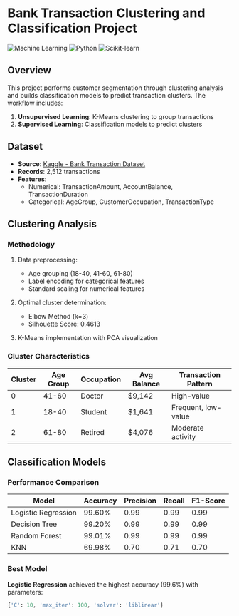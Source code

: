 # Bank Transaction Clustering and Classification Project

![Machine Learning](https://img.shields.io/badge/Machine%20Learning-Supervised%20%26%20Unsupervised-blue)
![Python](https://img.shields.io/badge/Python-3.8%2B-green)
![Scikit-learn](https://img.shields.io/badge/Scikit--learn-1.2.2-orange)

## Overview
This project performs customer segmentation through clustering analysis and builds classification models to predict transaction clusters. The workflow includes:

1. **Unsupervised Learning**: K-Means clustering to group transactions
2. **Supervised Learning**: Classification models to predict clusters

## Dataset
- **Source**: [Kaggle - Bank Transaction Dataset](https://www.kaggle.com/datasets/valakhorasani/bank-transaction-dataset-for-fraud-detection)
- **Records**: 2,512 transactions
- **Features**:
  - Numerical: TransactionAmount, AccountBalance, TransactionDuration
  - Categorical: AgeGroup, CustomerOccupation, TransactionType

## Clustering Analysis
### Methodology
1. Data preprocessing:
   - Age grouping (18-40, 41-60, 61-80)
   - Label encoding for categorical features
   - Standard scaling for numerical features

2. Optimal cluster determination:
   - Elbow Method (k=3)
   - Silhouette Score: 0.4613

3. K-Means implementation with PCA visualization

### Cluster Characteristics
| Cluster | Age Group | Occupation | Avg Balance | Transaction Pattern |
|---------|-----------|------------|-------------|---------------------|
| 0       | 41-60     | Doctor     | $9,142      | High-value          |
| 1       | 18-40     | Student    | $1,641      | Frequent, low-value |
| 2       | 61-80     | Retired    | $4,076      | Moderate activity   |

## Classification Models
### Performance Comparison
| Model               | Accuracy | Precision | Recall | F1-Score |
|---------------------|----------|-----------|--------|----------|
| Logistic Regression | 99.60%   | 0.99      | 0.99   | 0.99     |
| Decision Tree       | 99.20%   | 0.99      | 0.99   | 0.99     |
| Random Forest       | 99.01%   | 0.99      | 0.99   | 0.99     |
| KNN                 | 69.98%   | 0.70      | 0.71   | 0.70     |

### Best Model
**Logistic Regression** achieved the highest accuracy (99.6%) with parameters:
```python
{'C': 10, 'max_iter': 100, 'solver': 'liblinear'}
